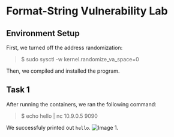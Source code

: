 # Format-String Vulnerability Lab

## Environment Setup

First, we turned off the address randomization:

>  $ sudo sysctl -w kernel.randomize_va_space=0

Then, we compiled and installed the program.


## Task 1

After running the containers, we ran the following command:
> $ echo hello | nc 10.9.0.5 9090

We successfuly printed out ```hello```.
![Image 1.](https://git.fe.up.pt/fsi/fsi2425/logs/l05g06/-/raw/main/Images/Task1_LOGBOOK6.png)





